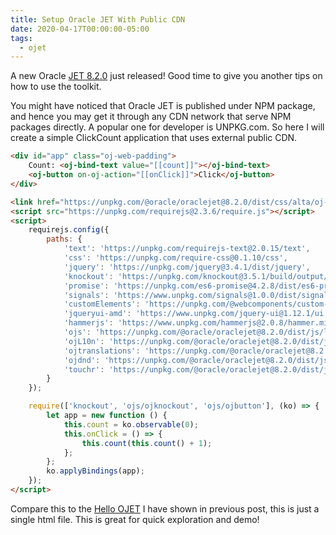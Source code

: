```yaml
---
title: Setup Oracle JET With Public CDN
date: 2020-04-17T00:00:00-05:00
tags:
  - ojet
---
```



A new Oracle [JET 8.2.0](https://www.npmjs.com/package/@oracle/oraclejet/v/8.2.0) just released! Good time to give you another tips on how to use the toolkit.

You might have noticed that Oracle JET is published under NPM package, and hence you may get it through any CDN network that serve NPM packages directly. A popular one for developer is UNPKG.com. So here I will create a simple ClickCount application that uses external public CDN.

```html
<div id="app" class="oj-web-padding">
    Count: <oj-bind-text value="[[count]]"></oj-bind-text>
    <oj-button on-oj-action="[[onClick]]">Click</oj-button>
</div>

<link href="https://unpkg.com/@oracle/oraclejet@8.2.0/dist/css/alta/oj-alta-min.css" rel="stylesheet">
<script src="https://unpkg.com/requirejs@2.3.6/require.js"></script>
<script>
    requirejs.config({
        paths: {
            'text': 'https://unpkg.com/requirejs-text@2.0.15/text',
            'css': 'https://unpkg.com/require-css@0.1.10/css',
            'jquery': 'https://unpkg.com/jquery@3.4.1/dist/jquery',
            'knockout': 'https://unpkg.com/knockout@3.5.1/build/output/knockout-latest',
            'promise': 'https://unpkg.com/es6-promise@4.2.8/dist/es6-promise.auto.min',
            'signals': 'https://www.unpkg.com/signals@1.0.0/dist/signals.min',
            'customElements': 'https://unpkg.com/@webcomponents/custom-elements@1.2.0/custom-elements.min',
            'jqueryui-amd': 'https://www.unpkg.com/jquery-ui@1.12.1/ui',
            'hammerjs': 'https://www.unpkg.com/hammerjs@2.0.8/hammer.min',
            'ojs': 'https://unpkg.com/@oracle/oraclejet@8.2.0/dist/js/libs/oj/min',
            'ojL10n': 'https://unpkg.com/@oracle/oraclejet@8.2.0/dist/js/libs/oj/ojL10n',
            'ojtranslations': 'https://unpkg.com/@oracle/oraclejet@8.2.0/dist/js/libs/oj/resources',
            'ojdnd': 'https://unpkg.com/@oracle/oraclejet@8.2.0/dist/js/libs/dnd-polyfill/dnd-polyfill-1.0.1.min',
            'touchr': 'https://unpkg.com/@oracle/oraclejet@8.2.0/dist/js/libs/touchr/touchr',
        }
    });

    require(['knockout', 'ojs/ojknockout', 'ojs/ojbutton'], (ko) => {
        let app = new function () {
            this.count = ko.observable(0);
            this.onClick = () => {
                this.count(this.count() + 1);
            };
        };
        ko.applyBindings(app);
    });
</script>
```

Compare this to the [Hello OJET](https://medium.com/@zemiandeng/hello-ojet-b750c7acf6bc) I have shown in previous post, this is just a single html file. This is great for quick exploration and demo!
